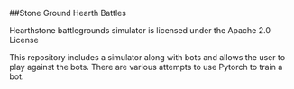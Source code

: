##Stone Ground Hearth Battles

Hearthstone battlegrounds simulator is licensed under the Apache 2.0 License


This repository includes a simulator along with bots and allows the user to play against the bots. There are various attempts to use Pytorch to train a bot.


